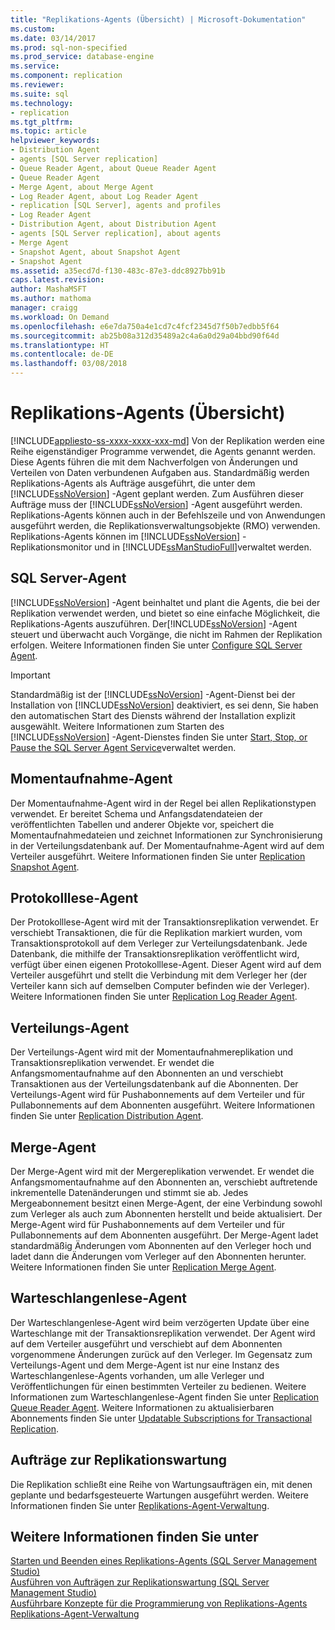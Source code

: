 ```yaml
---
title: "Replikations-Agents (Übersicht) | Microsoft-Dokumentation"
ms.custom: 
ms.date: 03/14/2017
ms.prod: sql-non-specified
ms.prod_service: database-engine
ms.service: 
ms.component: replication
ms.reviewer: 
ms.suite: sql
ms.technology:
- replication
ms.tgt_pltfrm: 
ms.topic: article
helpviewer_keywords:
- Distribution Agent
- agents [SQL Server replication]
- Queue Reader Agent, about Queue Reader Agent
- Queue Reader Agent
- Merge Agent, about Merge Agent
- Log Reader Agent, about Log Reader Agent
- replication [SQL Server], agents and profiles
- Log Reader Agent
- Distribution Agent, about Distribution Agent
- agents [SQL Server replication], about agents
- Merge Agent
- Snapshot Agent, about Snapshot Agent
- Snapshot Agent
ms.assetid: a35ecd7d-f130-483c-87e3-ddc8927bb91b
caps.latest.revision: 
author: MashaMSFT
ms.author: mathoma
manager: craigg
ms.workload: On Demand
ms.openlocfilehash: e6e7da750a4e1cd7c4fcf2345d7f50b7edbb5f64
ms.sourcegitcommit: ab25b08a312d35489a2c4a6a0d29a04bbd90f64d
ms.translationtype: HT
ms.contentlocale: de-DE
ms.lasthandoff: 03/08/2018
---
```

# <a name="replication-agents-overview"></a>Replikations-Agents (Übersicht)
[!INCLUDE[appliesto-ss-xxxx-xxxx-xxx-md](../../../includes/appliesto-ss-xxxx-xxxx-xxx-md.md)]
  Von der Replikation werden eine Reihe eigenständiger Programme verwendet, die Agents genannt werden. Diese Agents führen die mit dem Nachverfolgen von Änderungen und Verteilen von Daten verbundenen Aufgaben aus. Standardmäßig werden Replikations-Agents als Aufträge ausgeführt, die unter dem [!INCLUDE[ssNoVersion](../../../includes/ssnoversion-md.md)] -Agent geplant werden. Zum Ausführen dieser Aufträge muss der [!INCLUDE[ssNoVersion](../../../includes/ssnoversion-md.md)] -Agent ausgeführt werden. Replikations-Agents können auch in der Befehlszeile und von Anwendungen ausgeführt werden, die Replikationsverwaltungsobjekte (RMO) verwenden. Replikations-Agents können im [!INCLUDE[ssNoVersion](../../../includes/ssnoversion-md.md)] -Replikationsmonitor und in [!INCLUDE[ssManStudioFull](../../../includes/ssmanstudiofull-md.md)]verwaltet werden.  
  
## <a name="sql-server-agent"></a>SQL Server-Agent  
 [!INCLUDE[ssNoVersion](../../../includes/ssnoversion-md.md)] -Agent beinhaltet und plant die Agents, die bei der Replikation verwendet werden, und bietet so eine einfache Möglichkeit, die Replikations-Agents auszuführen. Der[!INCLUDE[ssNoVersion](../../../includes/ssnoversion-md.md)] -Agent steuert und überwacht auch Vorgänge, die nicht im Rahmen der Replikation erfolgen. Weitere Informationen finden Sie unter [Configure SQL Server Agent](http://msdn.microsoft.com/library/2e361a62-9e92-4fcd-80d7-d6960f127900).  
  
> [!IMPORTANT]  
>  Standardmäßig ist der [!INCLUDE[ssNoVersion](../../../includes/ssnoversion-md.md)] -Agent-Dienst bei der Installation von [!INCLUDE[ssNoVersion](../../../includes/ssnoversion-md.md)] deaktiviert, es sei denn, Sie haben den automatischen Start des Diensts während der Installation explizit ausgewählt. Weitere Informationen zum Starten des [!INCLUDE[ssNoVersion](../../../includes/ssnoversion-md.md)] -Agent-Dienstes finden Sie unter [Start, Stop, or Pause the SQL Server Agent Service](http://msdn.microsoft.com/library/c95a9759-dd30-4ab6-9ab0-087bb3bfb97c)verwaltet werden.  
  
## <a name="snapshot-agent"></a>Momentaufnahme-Agent  
 Der Momentaufnahme-Agent wird in der Regel bei allen Replikationstypen verwendet. Er bereitet Schema und Anfangsdatendateien der veröffentlichten Tabellen und anderer Objekte vor, speichert die Momentaufnahmedateien und zeichnet Informationen zur Synchronisierung in der Verteilungsdatenbank auf. Der Momentaufnahme-Agent wird auf dem Verteiler ausgeführt. Weitere Informationen finden Sie unter [Replication Snapshot Agent](../../../relational-databases/replication/agents/replication-snapshot-agent.md).  
  
## <a name="log-reader-agent"></a>Protokolllese-Agent  
 Der Protokolllese-Agent wird mit der Transaktionsreplikation verwendet. Er verschiebt Transaktionen, die für die Replikation markiert wurden, vom Transaktionsprotokoll auf dem Verleger zur Verteilungsdatenbank. Jede Datenbank, die mithilfe der Transaktionsreplikation veröffentlicht wird, verfügt über einen eigenen Protokolllese-Agent. Dieser Agent wird auf dem Verteiler ausgeführt und stellt die Verbindung mit dem Verleger her (der Verteiler kann sich auf demselben Computer befinden wie der Verleger). Weitere Informationen finden Sie unter [Replication Log Reader Agent](../../../relational-databases/replication/agents/replication-log-reader-agent.md).  
  
## <a name="distribution-agent"></a>Verteilungs-Agent  
 Der Verteilungs-Agent wird mit der Momentaufnahmereplikation und Transaktionsreplikation verwendet. Er wendet die Anfangsmomentaufnahme auf den Abonnenten an und verschiebt Transaktionen aus der Verteilungsdatenbank auf die Abonnenten. Der Verteilungs-Agent wird für Pushabonnements auf dem Verteiler und für Pullabonnements auf dem Abonnenten ausgeführt. Weitere Informationen finden Sie unter [Replication Distribution Agent](../../../relational-databases/replication/agents/replication-distribution-agent.md).  
  
## <a name="merge-agent"></a>Merge-Agent  
 Der Merge-Agent wird mit der Mergereplikation verwendet. Er wendet die Anfangsmomentaufnahme auf den Abonnenten an, verschiebt auftretende inkrementelle Datenänderungen und stimmt sie ab. Jedes Mergeabonnement besitzt einen Merge-Agent, der eine Verbindung sowohl zum Verleger als auch zum Abonnenten herstellt und beide aktualisiert. Der Merge-Agent wird für Pushabonnements auf dem Verteiler und für Pullabonnements auf dem Abonnenten ausgeführt. Der Merge-Agent ladet standardmäßig Änderungen vom Abonnenten auf den Verleger hoch und ladet dann die Änderungen vom Verleger auf den Abonnenten herunter. Weitere Informationen finden Sie unter [Replication Merge Agent](../../../relational-databases/replication/agents/replication-merge-agent.md).  
  
## <a name="queue-reader-agent"></a>Warteschlangenlese-Agent  
 Der Warteschlangenlese-Agent wird beim verzögerten Update über eine Warteschlange mit der Transaktionsreplikation verwendet. Der Agent wird auf dem Verteiler ausgeführt und verschiebt auf dem Abonnenten vorgenommene Änderungen zurück auf den Verleger. Im Gegensatz zum Verteilungs-Agent und dem Merge-Agent ist nur eine Instanz des Warteschlangenlese-Agents vorhanden, um alle Verleger und Veröffentlichungen für einen bestimmten Verteiler zu bedienen. Weitere Informationen zum Warteschlangenlese-Agent finden Sie unter [Replication Queue Reader Agent](../../../relational-databases/replication/agents/replication-queue-reader-agent.md). Weitere Informationen zu aktualisierbaren Abonnements finden Sie unter [Updatable Subscriptions for Transactional Replication](../../../relational-databases/replication/transactional/updatable-subscriptions-for-transactional-replication.md).  
  
## <a name="replication-maintenance-jobs"></a>Aufträge zur Replikationswartung  
 Die Replikation schließt eine Reihe von Wartungsaufträgen ein, mit denen geplante und bedarfsgesteuerte Wartungen ausgeführt werden. Weitere Informationen finden Sie unter [Replikations-Agent-Verwaltung](../../../relational-databases/replication/agents/replication-agent-administration.md).  
  
## <a name="see-also"></a>Weitere Informationen finden Sie unter  
 [Starten und Beenden eines Replikations-Agents &#40;SQL Server Management Studio&#41;](../../../relational-databases/replication/agents/start-and-stop-a-replication-agent-sql-server-management-studio.md)   
 [Ausführen von Aufträgen zur Replikationswartung &#40;SQL Server Management Studio&#41;](../../../relational-databases/replication/administration/run-replication-maintenance-jobs-sql-server-management-studio.md)   
 [Ausführbare Konzepte für die Programmierung von Replikations-Agents](../../../relational-databases/replication/concepts/replication-agent-executables-concepts.md)   
 [Replikations-Agent-Verwaltung](../../../relational-databases/replication/agents/replication-agent-administration.md)  
  
  
